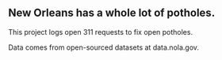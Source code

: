 ## New Orleans has a whole lot of potholes.

This project logs open 311 requests to fix open potholes.

Data comes from open-sourced datasets at data.nola.gov. 
